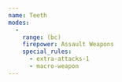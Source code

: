 ```yaml
---
name: Teeth
modes:
  -
    range: (bc)
    firepower: Assault Weapons
    special_rules:
      - extra-attacks-1
      - macro-weapon
---
```

